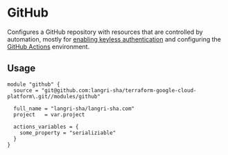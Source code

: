 # GitHub

Configures a GitHub repository with resources that are controlled by automation,
mostly for [enabling keyless authentication] and configuring the [GitHub Actions]
environment.

## Usage

```hcl
module "github" {
  source = "git@github.com:langri-sha/terraform-google-cloud-platform\.git//modules/github"

  full_name = "langri-sha/langri-sha.com"
  project   = var.project

  actions_variables = {
    some_property = "serializiable"
  }
}
```

[enabling keyless authentication]: https://cloud.google.com/blog/products/identity-security/enabling-keyless-authentication-from-github-actions
[github actions]: https://github.com/features/actions
